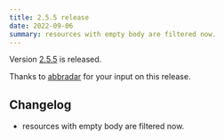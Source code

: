 ```yaml
---
title: 2.5.5 release
date: 2022-09-06
summary: resources with empty body are filtered now.
---
```


Version [2.5.5](https://github.com/terranix/terranix/releases/tag/2.5.5)
is released.

Thanks to 
[abbradar](https://github.com/abbradar)
for your input on this release.

## Changelog

- resources with empty body are filtered now.
